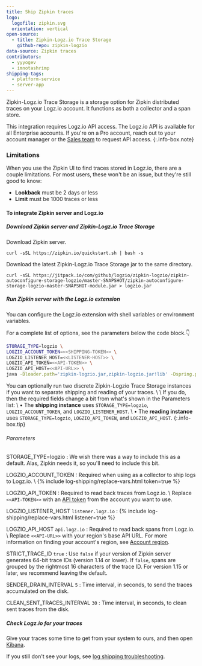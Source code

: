 ```yaml
---
title: Ship Zipkin traces
logo:
  logofile: zipkin.svg
  orientation: vertical
open-source:
  - title: Zipkin-Logz.io Trace Storage
    github-repo: zipkin-logzio
data-source: Zipkin traces
contributors:
  - yyyogev
  - imnotashrimp
shipping-tags:
  - platform-service
  - server-app
---
```


Zipkin-Logz.io Trace Storage is a storage option for Zipkin distributed traces on your Logz.io account.
It functions as both a collector and a span store.

This integration requires Logz.io API access.
The Logz.io API is available for all Enterprise accounts.
If you're on a Pro account, reach out to your account manager or the <a class="intercom-launch" href="mailto:sales@logz.io">Sales team</a> to request API access.
{:.info-box.note}

### Limitations

When you use the Zipkin UI to find traces stored in Logz.io, there are a couple limitations.
For most users, these won't be an issue, but they're still good to know:

* **Lookback** must be 2 days or less
* **Limit** must be 1000 traces or less

#### To integrate Zipkin server and Logz.io

<div class="tasklist">

##### Download Zipkin server and Zipkin-Logz.io Trace Storage

Download Zipkin server.

```shell
curl -sSL https://zipkin.io/quickstart.sh | bash -s
```

Download the latest Zipkin-Logz.io Trace Storage jar to the same directory.

```shell
curl -sSL https://jitpack.io/com/github/logzio/zipkin-logzio/zipkin-autoconfigure-storage-logzio/master-SNAPSHOT/zipkin-autoconfigure-storage-logzio-master-SNAPSHOT-module.jar > logzio.jar
```

##### Run Zipkin server with the Logz.io extension

You can configure the Logz.io extension with shell variables or environment variables.

For a complete list of options, see the parameters below the code block.👇

```bash
STORAGE_TYPE=logzio \
LOGZIO_ACCOUNT_TOKEN=<<SHIPPING-TOKEN>> \
LOGZIO_LISTENER_HOST=<<LISTENER-HOST>> \
LOGZIO_API_TOKEN=<<API-TOKEN>> \
LOGZIO_API_HOST=<<API-URL>> \
java -Dloader.path='zipkin-logzio.jar,zipkin-logzio.jar!lib' -Dspring.profiles.active=logzio -cp zipkin.jar org.springframework.boot.loader.PropertiesLauncher
```

  You can optionally run two discrete Zipkin-Logzio Trace Storage instances if you want to separate shipping and reading of your traces. \\
  \\
  If you do, then the required fields change a bit from what's shown in the Parameters list: \\
  • The **shipping instance** uses `STORAGE_TYPE=logzio`, `LOGZIO_ACCOUNT_TOKEN`, and `LOGZIO_LISTENER_HOST`. \\
  • The **reading instance** uses `STORAGE_TYPE=logzio`, `LOGZIO_API_TOKEN`, and `LOGZIO_API_HOST`.
  {:.info-box.tip}

###### Parameters

STORAGE_TYPE=logzio <span class="required-param"></span>
: We wish there was a way to include this as a default.
  Alas, Zipkin needs it, so you'll need to include this bit.

LOGZIO_ACCOUNT_TOKEN <span class="required-param"></span>
: Required when using as a collector to ship logs to Logz.io. \\
  {% include log-shipping/replace-vars.html token=true %}
  <!-- logzio-inject: account-token -->

LOGZIO_API_TOKEN <span class="required-param"></span>
: Required to read back traces from Logz.io. \\
  Replace `<<API-TOKEN>>` with an [API token](https://app.logz.io/#/dashboard/settings/api-tokens) from the account you want to use.

LOGZIO_LISTENER_HOST <span class="default-param">`listener.logz.io`</span>
: {% include log-shipping/replace-vars.html listener=true %}
  <!-- logzio-inject: listener-url -->

LOGZIO_API_HOST <span class="default-param">`api.logz.io`</span>
: Required to read back spans from Logz.io. \\
  Replace `<<API-URL>>` with your region's base API URL.
  For more information on finding your account's region, see [Account region]({{site.baseurl}}/user-guide/accounts/account-region.html).

STRICT_TRACE_ID <span class="default-param">`true`</span>
: Use `false` if your version of Zipkin server generates 64-bit trace IDs (version 1.14 or lower).
  If `false`, spans are grouped by the rightmost 16 characters of the trace ID.
  For version 1.15 or later, we recommend leaving the default.

SENDER_DRAIN_INTERVAL <span class="default-param">`5`</span>
: Time interval, in seconds, to send the traces accumulated on the disk.

CLEAN_SENT_TRACES_INTERVAL <span class="default-param">`30`</span>
: Time interval, in seconds, to clean sent traces from the disk.

##### Check Logz.io for your traces

Give your traces some time to get from your system to ours, and then open [Kibana](https://app.logz.io/#/dashboard/kibana).

If you still don't see your logs, see [log shipping troubleshooting]({{site.baseurl}}/user-guide/log-shipping/log-shipping-troubleshooting.html).

</div>